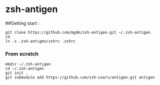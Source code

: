 # zsh-antigen

##Getting start :
```
git clone https://github.com/mgdm/zsh-antigen.git ~/.zsh-antigen
cd
ln -s .zsh-antigen/zshrc .zshrc
```












### From scratch
```
mkdir ~/.zsh-antigen
cd ~/.zsh-antigen
git init .
git submodule add https://github.com/zsh-users/antigen.git antigen
````

